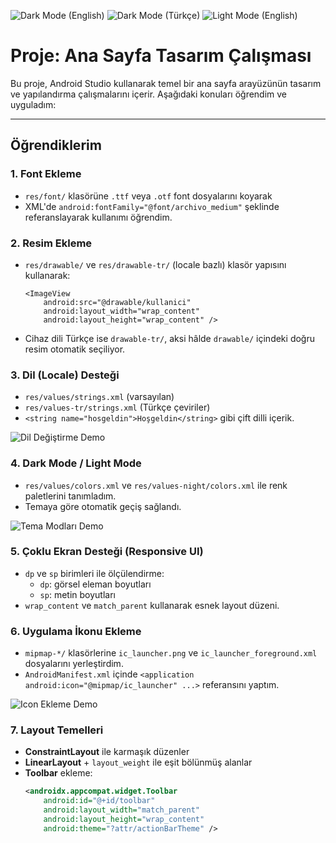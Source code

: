 ![Dark Mode (English)](assets/dark_english.png)
![Dark Mode (Türkçe)](assets/dark_turkish.png)
![Light Mode (English)](assets/light_english.png)

# Proje: Ana Sayfa Tasarım Çalışması

Bu proje, Android Studio kullanarak temel bir ana sayfa arayüzünün tasarım ve yapılandırma çalışmalarını içerir. Aşağıdaki konuları öğrendim ve uyguladım:

---

## Öğrendiklerim

### 1. Font Ekleme
- `res/font/` klasörüne `.ttf` veya `.otf` font dosyalarını koyarak
- XML'de `android:fontFamily="@font/archivo_medium"` şeklinde referanslayarak kullanımı öğrendim.

### 2. Resim Ekleme
- `res/drawable/` ve `res/drawable-tr/` (locale bazlı) klasör yapısını kullanarak:
  ```
  <ImageView
      android:src="@drawable/kullanici"
      android:layout_width="wrap_content"
      android:layout_height="wrap_content" />
  ```
- Cihaz dili Türkçe ise `drawable-tr/`, aksi hâlde `drawable/` içindeki doğru resim otomatik seçiliyor.

### 3. Dil (Locale) Desteği
- `res/values/strings.xml` (varsayılan)
- `res/values-tr/strings.xml` (Türkçe çeviriler)
- `<string name="hosgeldin">Hoşgeldin</string>` gibi çift dilli içerik.

![Dil Değiştirme Demo](assets/walletLanguage.gif)

### 4. Dark Mode / Light Mode
- `res/values/colors.xml` ve `res/values-night/colors.xml` ile renk paletlerini tanımladım.
- Temaya göre otomatik geçiş sağlandı.

![Tema Modları Demo](assets/walletTheme.gif)

### 5. Çoklu Ekran Desteği (Responsive UI)
- `dp` ve `sp` birimleri ile ölçülendirme:
  - `dp`: görsel eleman boyutları
  - `sp`: metin boyutları
- `wrap_content` ve `match_parent` kullanarak esnek layout düzeni.

### 6. Uygulama İkonu Ekleme
- `mipmap-*/` klasörlerine `ic_launcher.png` ve `ic_launcher_foreground.xml` dosyalarını yerleştirdim.
- `AndroidManifest.xml` içinde `<application android:icon="@mipmap/ic_launcher" ...>` referansını yaptım.

![Icon Ekleme Demo](assets/walleticon.gif)

### 7. Layout Temelleri
- **ConstraintLayout** ile karmaşık düzenler
- **LinearLayout** + `layout_weight` ile eşit bölünmüş alanlar
- **Toolbar** ekleme:
  ```xml
  <androidx.appcompat.widget.Toolbar
      android:id="@+id/toolbar"
      android:layout_width="match_parent"
      android:layout_height="wrap_content"
      android:theme="?attr/actionBarTheme" />
  ```




